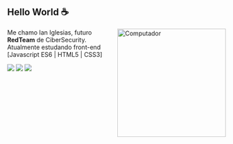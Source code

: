 ## Hello World :coffee:
<img src="https://images.squarespace-cdn.com/content/v1/62cd8045d591bd17e69333bb/29c8d63c-40c2-4ec0-a1f0-72f3d942c722/RTFM+Logo-v2_red.png" min-width="250px" max-width="250px" width="250px" align="right" alt="Computador">

<p align="left"> 
  Me chamo Ian Iglesias, futuro <strong>RedTeam</strong> de CiberSecurity.<br>
  Atualmente estudando front-end [Javascript ES6 | HTML5 | CSS3]
</p>

<div> 
  <a href="https://www.instagram.com/ianiglesias01/" target="_blank"><img src="https://img.shields.io/badge/-Instagram-%23E4405F?style=for-the-badge&logo=instagram&logoColor=white" target="_blank"></a>
  <a href = "mailto:spacecodesistemas@gmail.com"><img src="https://img.shields.io/badge/-Gmail-%23333?style=for-the-badge&logo=gmail&logoColor=white" target="_blank"></a>
  <a href="https://www.linkedin.com/in/hitbrah" target="_blank"><img src="https://img.shields.io/badge/-LinkedIn-%230077B5?style=for-the-badge&logo=linkedin&logoColor=white" target="_blank"></a>
</div>
